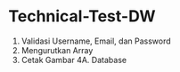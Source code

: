 # Technical-Test-DW
1. Validasi Username, Email, dan Password
2. Mengurutkan Array
3. Cetak Gambar
4A. Database
